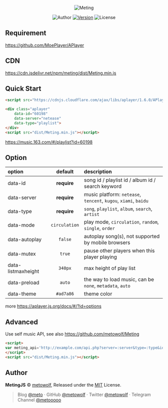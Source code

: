 <p align="center">
<img src="https://user-images.githubusercontent.com/2666735/30651452-58ae6c88-9deb-11e7-9e13-6beae3f6c54c.png" alt="Meting">
</p>

<p align="center">
<img alt="Author" src="https://img.shields.io/badge/Author-METO-blue.svg?style=flat-square"/>
<a href="https://www.npmjs.com/package/meting"><img alt="Version" src="https://img.shields.io/npm/v/meting.svg?style=flat-square"/></a>
<img alt="License" src="https://img.shields.io/npm/l/meting.svg?style=flat-square"/>
</p>

## Requirement
https://github.com/MoePlayer/APlayer

## CDN
https://cdn.jsdelivr.net/npm/meting/dist/Meting.min.js

## Quick Start
```html
<script src="https://cdnjs.cloudflare.com/ajax/libs/aplayer/1.6.0/APlayer.min.js"></script>

<div class="aplayer"
    data-id="60198"
    data-server="netease"
    data-type="playlist">
</div>
<script src="dist/Meting.min.js"></script>
```
https://music.163.com/#/playlist?id=60198

## Option

|option|default|description|
|:-----|:-------------:|:----------|
|data-id|**require**|song id / playlist id / album id / search keyword|
|data-server|**require**|music platform: `netease`, `tencent`, `kugou`, `xiami`, `baidu`|
|data-type|**require**|`song`, `playlist`, `album`, `search`, `artist`|
|data-mode|`circulation`|play mode, `circulation`, `random`, `single`, `order`|
|data-autoplay|`false`|autoplay song(s), not supported by mobile browsers|
|data-mutex|`true`|pause other players when this player playing|
|data-listmaxheight|`340px`|max height of play list|
|data-preload|`auto`|the way to load music, can be `none`, `metadata`, `auto`|
|data-theme|`#ad7a86`|theme color|

more https://aplayer.js.org/docs/#/?id=options

## Advanced

Use self music API, see also https://github.com/metowolf/Meting

```html
<script>
var meting_api='http://example.com/api.php?server=:server&type=:type&id=:id&r=:r';
</script>
<script src="dist/Meting.min.js"></script>
```

## Author

**MetingJS** © [metowolf](https://github.com/metowolf), Released under the [MIT](./LICENSE) License.<br>

> Blog [@meto](https://i-meto.com) · GitHub [@metowolf](https://github.com/metowolf) · Twitter [@metowolf](https://twitter.com/metowolf) · Telegram Channel [@metooooo](https://t.me/metooooo)
